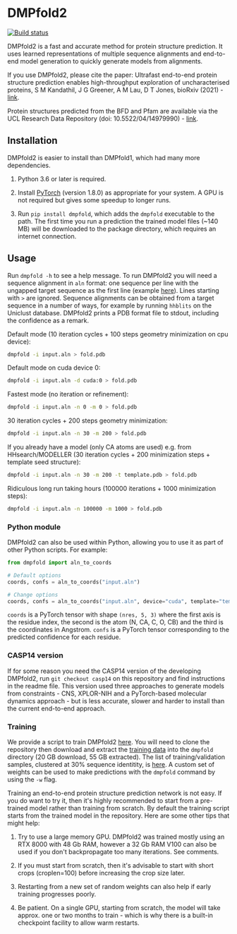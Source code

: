 # DMPfold2

[![Build status](https://github.com/psipred/DMPfold2/workflows/CI/badge.svg)](https://github.com/psipred/DMPfold2/actions)

DMPfold2 is a fast and accurate method for protein structure prediction.
It uses learned representations of multiple sequence alignments and end-to-end model generation to quickly generate models from alignments.

If you use DMPfold2, please cite the paper: Ultrafast end-to-end protein structure prediction enables high-throughput exploration of uncharacterised proteins, S M Kandathil, J G Greener, A M Lau, D T Jones, bioRxiv (2021) - [link](https://www.biorxiv.org/content/10.1101/2020.11.27.401232).

Protein structures predicted from the BFD and Pfam are available via the UCL Research Data Repository (doi: 10.5522/04/14979990) - [link](https://rdr.ucl.ac.uk/articles/dataset/Protein_structures_predicted_using_DMPfold2/14979990).

## Installation

DMPfold2 is easier to install than DMPfold1, which had many more dependencies.

1. Python 3.6 or later is required.

2. Install [PyTorch](https://pytorch.org) (version 1.8.0) as appropriate for your system. A GPU is not required but gives some speedup to longer runs.

3. Run `pip install dmpfold`, which adds the `dmpfold` executable to the path. The first time you run a prediction the trained model files (~140 MB) will be downloaded to the package directory, which requires an internet connection.

## Usage

Run `dmpfold -h` to see a help message.
To run DMPfold2 you will need a sequence alignment in `aln` format: one sequence per line with the ungapped target sequence as the first line (example [here](https://github.com/psipred/DMPfold2/tree/master/dmpfold/example/PF10963.aln)).
Lines starting with `>` are ignored.
Sequence alignments can be obtained from a target sequence in a number of ways, for example by running `hhblits` on the Uniclust database.
DMPfold2 prints a PDB format file to stdout, including the confidence as a remark.

Default mode (10 iteration cycles + 100 steps geometry minimization on cpu device):
```bash
dmpfold -i input.aln > fold.pdb
```

Default mode on cuda device 0:
```bash
dmpfold -i input.aln -d cuda:0 > fold.pdb
```

Fastest mode (no iteration or refinement):
```bash
dmpfold -i input.aln -n 0 -m 0 > fold.pdb
```

30 iteration cycles + 200 steps geometry minimization:
```bash
dmpfold -i input.aln -n 30 -m 200 > fold.pdb
```

If you already have a model (only CA atoms are used) e.g. from HHsearch/MODELLER
(30 iteration cycles + 200 minimization steps + template seed structure):
```bash
dmpfold -i input.aln -n 30 -m 200 -t template.pdb > fold.pdb
```

Ridiculous long run taking hours (100000 iterations + 1000 minimization steps):
```bash
dmpfold -i input.aln -n 100000 -m 1000 > fold.pdb
```

### Python module

DMPfold2 can also be used within Python, allowing you to use it as part of other Python scripts.
For example:
```python
from dmpfold import aln_to_coords

# Default options
coords, confs = aln_to_coords("input.aln")

# Change options
coords, confs = aln_to_coords("input.aln", device="cuda", template="template.pdb", iterations=30, minsteps=200)
```
`coords` is a PyTorch tensor with shape `(nres, 5, 3)` where the first axis is the residue index, the second is the atom (N, CA, C, O, CB) and the third is the coordinates in Angstrom.
`confs` is a PyTorch tensor corresponding to the predicted confidence for each residue.

### CASP14 version

If for some reason you need the CASP14 version of the developing DMPfold2, run `git checkout casp14` on this repository and find instructions in the readme file.
This version used three approaches to generate models from constraints - CNS, XPLOR-NIH and a PyTorch-based molecular dynamics approach - but is less accurate, slower and harder to install than the current end-to-end approach.

### Training

We provide a script to train DMPfold2 [here](https://github.com/psipred/DMPfold2/tree/master/dmpfold/train.py). You will need to clone the repository then download and extract the [training data](https://rdr.ucl.ac.uk/articles/dataset/Protein_structures_predicted_using_DMPfold2/14979990) into the `dmpfold` directory (20 GB download, 55 GB extracted). The list of training/validation samples, clustered at 30% sequence identitity, is [here](https://github.com/psipred/DMPfold2/tree/master/dmpfold/train_clust.lst). A custom set of weights can be used to make predictions with the `dmpfold` command by using the `-w` flag.

Training an end-to-end protein structure prediction network is not easy. If you do want to try it, then it's highly recommended to start from a pre-trained model rather than training from scratch. By default the training script starts from the trained model in the repository. Here are some other tips that might help:

1. Try to use a large memory GPU. DMPfold2 was trained mostly using an RTX 8000 with 48 Gb RAM, however a 32 Gb RAM V100 can also be used if you don't backpropagate too many iterations. See comments.

2. If you must start from scratch, then it's advisable to start with short crops (croplen=100) before increasing the crop size later.

3. Restarting from a new set of random weights can also help if early training progresses poorly.

4. Be patient. On a single GPU, starting from scratch, the model will take approx. one or two months to train - which is why there is a built-in checkpoint facility to allow warm restarts.
